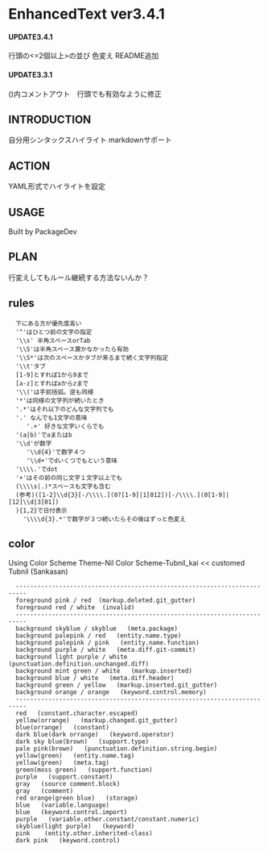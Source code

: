 # EnhancedText ver3.4.1

#### UPDATE3.4.1
行頭の<=2個以上>の並び 色変え
README追加

#### UPDATE3.3.1
()内コメントアウト　行頭でも有効なように修正

## INTRODUCTION
自分用シンタックスハイライト
markdownサポート

## ACTION
YAML形式でハイライトを設定

## USAGE
Built by PackageDev

## PLAN
行変えしてもルール継続する方法ないんか？


rules
-------------------

```text
  下にある方が優先度高い
  '^'はひとつ前の文字の指定
  '\\s' 半角スペースorTab
  '\\S'は半角スペース置かなかったら有効
  '\\S*'は次のスペースかタブが来るまで続く文字列指定
  '\\t'タブ
  [1-9]とすれば1から9まで
  [a-z]とすればaからzまで
  '\\('は手前括弧。逆も同様
  '*'は同様の文字列が続いたとき
  '.*'はそれ以下のどんな文字列でも
  '.' なんでも1文字の意味
     '.+' 好きな文字いくらでも
  '(a|b)'でaまたはb
  '\\d'が数字
     '\\d{4}'で数字４つ
     '\\d+'でdいくつでもという意味
  '\\\\.'でdot
  '+'はその前の同じ文字１文字以上でも
  (\\\\s|.)*スペースも文字も含む
  (参考)([1-2]\\d{3}[-/\\\\.](0?[1-9]|1[012])[-/\\\\.](0[1-9]|[12]\\d|3[01])
  ){1,2}で日付表示
    '\\\\d{3}.*'で数字が３つ続いたらその後はずっと色変え
```

color
-------------------------------------------------------------------------
Using Color Scheme 
Theme-Nil
Color Scheme-Tubnil_kai << customed Tubnil (Sankasan)

```text
  -------------------------------------------------------------------------
  foreground pink / red  (markup.deleted.git_gutter)
  foreground red / white  (invalid)
  -------------------------------------------------------------------------
  background skyblue / skyblue   (meta.package)
  background palepink / red   (entity.name.type)
  background palepink / pink   (entity.name.function)
  background purple / white   (meta.diff.git-commit)
  background light purple / white   (punctuation.definition.unchanged.diff)
  background mint green / white   (markup.inserted)
  background blue / white   (meta.diff.header)
  background green / yellow   (markup.inserted.git_gutter)
  background orange / orange   (keyword.control.memory)
  -------------------------------------------------------------------------
  red   (constant.character.escaped)
  yellow(orrange)   (markup.changed.git_gutter)
  blue(orrange)   (constant)
  dark blue(dark orrange)   (keyword.operator)
  dark sky blue(brown)   (support.type)
  pale pink(brown)   (punctuation.definition.string.begin)
  yellow(green)   (entity.name.tag)
  yellow(green)   (meta.tag)
  green(moss green)   (support.function)
  purple   (support.constant)
  gray   (source comment.block)
  gray   (comment)
  red orange(green blue)   (storage)
  blue   (variable.language)
  blue   (keyword.control.import)
  purple   (variable.other.constant/constant.numeric)
  skyblue(light purple)   (keyword)
  pink    (entity.other.inherited-class)
  dark pink   (keyword.control)
```
